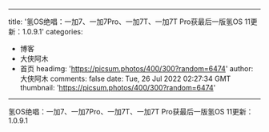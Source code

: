
---
title: '氢OS绝唱：一加7、一加7Pro、一加7T、一加7T Pro获最后一版氢OS 11更新：1.0.9.1'
categories: 
 - 博客
 - 大侠阿木
 - 首页
headimg: 'https://picsum.photos/400/300?random=6474'
author: 大侠阿木
comments: false
date: Tue, 26 Jul 2022 02:27:34 GMT
thumbnail: 'https://picsum.photos/400/300?random=6474'
---

<div>   
氢OS绝唱：一加7、一加7Pro、一加7T、一加7T Pro获最后一版氢OS 11更新：1.0.9.1  
</div>
            